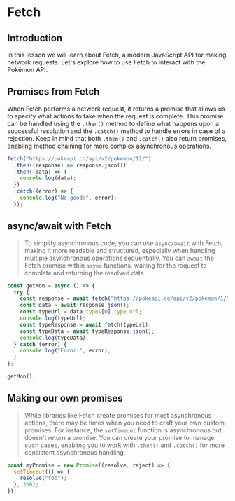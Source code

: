 # Fetch

## Introduction

In this lesson we will learn about Fetch, a modern JavaScript API for making network requests. Let's explore how to use Fetch to interact with the Pokémon API.

## Promises from Fetch

When Fetch performs a network request, it returns a promise that allows us to specify what actions to take when the request is complete. This promise can be handled using the `.then()` method to define what happens upon a successful resolution and the `.catch()` method to handle errors in case of a rejection. Keep in mind that both `.then()` and `.catch()` also return promises, enabling method chaining for more complex asynchronous operations.

```javascript
fetch("https://pokeapi.co/api/v2/pokemon/12/")
  .then((response) => response.json())
  .then((data) => {
    console.log(data);
  })
  .catch((error) => {
    console.log("No good:", error);
  });
```

## async/await with Fetch

> To simplify asynchronous code, you can use `async/await` with Fetch, making it more readable and structured, especially when handling multiple asynchronous operations sequentially. You can `await` the Fetch promise within `async` functions, waiting for the request to complete and returning the resolved data.

```javascript
const getMon = async () => {
  try {
    const response = await fetch("https://pokeapi.co/api/v2/pokemon/1/");
    const data = await response.json();
    const typeUrl = data.types[0].type.url;
    console.log(typeUrl);
    const typeResponse = await fetch(typeUrl);
    const typeData = await typeResponse.json();
    console.log(typeData);
  } catch (error) {
    console.log("Error:", error);
  }
};

getMon();
```

## Making our own promises

> While libraries like Fetch create promises for most asynchronous actions, there may be times when you need to craft your own custom promises. For instance, the `setTimeout` function is asynchronous but doesn't return a promise. You can create your promise to manage such cases, enabling you to work with `.then()` and `.catch()` for more consistent asynchronous handling.

```javascript
const myPromise = new Promise((resolve, reject) => {
  setTimeout(() => {
    resolve("foo");
  }, 300);
});
```
